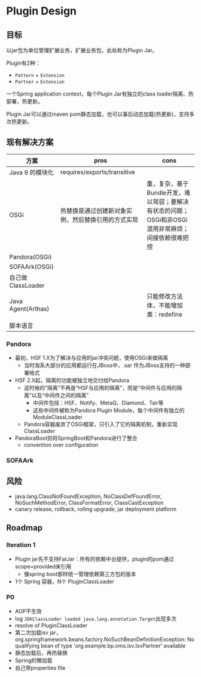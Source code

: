 # Plugin Design

## 目标

以jar包为单位管理扩展业务，扩展业务包，此处称为Plugin Jar。

Plugin有2种：
- `Pattern` + `Extension`
- `Partner` + `Extension`

一个Spring application context，每个Plugin Jar有独立的class loader隔离、热部署，热更新。

Plugin Jar可以通过maven pom静态加载，也可以事后动态加载(热更新)，支持多次热更新。

## 现有解决方案

| 方案               | pros                                               | cons                                                         |
| ------------------ | -------------------------------------------------- | ------------------------------------------------------------ |
| Java 9 的模块化    | requires/exports/transitive                        |                                                              |
| OSGi               | 热替换是通过创建新对象实例，然后替换引用的方式实现 | 重，复杂，基于Bundle开发，难以驾驭；要解决有状态的问题；OSGi和非OSGi混用非常麻烦；间接依赖很难把控 |
| Pandora(OSGi)      |                                                    |                                                              |
| SOFAArk(OSGi)      |                                                    |                                                              |
| 自己做ClassLoader  |                                                    |                                                              |
| Java Agent(Arthas) |                                                    | 只能修改方法体，不能增加类：redefine                         |
| 脚本语言           |                                                    |                                                              |

### Pandora

- 最初，HSF 1.X为了解决与应用的jar冲突问题，使用OSGi来做隔离
   - 当时淘系大部分的应用都运行在JBoss中，.sar 作为JBoss支持的一种部署格式
- HSF 2.X起，隔离的功能被独立地交付给Pandora
   - 这时候的“隔离”不再是“HSF与应用的隔离”，而是“中间件与应用的隔离”以及“中间件之间的隔离”
      - 中间件包括：HSF、Notify、MetaQ、Diamond、Tair等
      - 这些中间件被称为Pandora Plugin Module，每个中间件有独立的 ModuleClassLoader
   - Pandora容器废弃了OSGi框架，只引入了它的隔离机制，重新实现ClassLoader
- PandoraBoot则将SpringBoot和Pandora进行了整合
   - convention over configuration

### SOFAArk

## 风险

- java.lang.ClassNotFoundException, NoClassDefFoundError, NoSuchMethodError, ClassFormatError, ClassCastException
- canary release, rollback, rolling upgrade, jar deployment platform

## Roadmap

### Iteration 1

- Plugin jar先不支持FatJar：所有的依赖中台提供，plugin的pom通过scope=provided来引用
   - 像spring boot那样统一管理依赖第三方包的版本
- 1个 Spring 容器，N个 PluginClassLoader

### P0

- AOP不生效
- log `JDKClassLoader loaded java.lang.annotation.Target`出现多次
- resolve of PluginClassLoader
- 第二次加载isv jar，org.springframework.beans.factory.NoSuchBeanDefinitionException: No qualifying bean of type 'org.example.bp.oms.isv.IsvPartner' available
- 静态加载后，再热替换
- Spring的懒加载
- 自己带properties file
